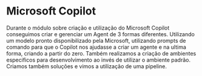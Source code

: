 # Microsoft Copilot
Durante o módulo sobre criação e utilização do Microsoft Copilot conseguimos criar e gerenciar um Agent de 3 formas diferentes.
Utilizando um modelo pronto disponibilizado pela Microsoft, utilizando prompts de comando para que o Copilot nos ajudasse a criar um agente e na ultima forma, criando a partir do zero.
Também realizamos a criação de ambientes especificos para desenvolvimento ao invés de utilizar o ambiente padrão. Criamos também soluções e vimos a utilização de uma pipeline.